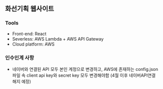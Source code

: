 ## 화선기획 웹사이트 

### Tools
- Front-end: React
- Severless: AWS Lambda + AWS API Gateway
- Cloud platform: AWS

### 인수인계 사항
* 네이버와 연결된 API 모두 본인 계정으로 변경하고, AWS에 존재하는 config.json 파일 속 client api key와 secret key 모두 변경해야함 (4월 이후 네이버API연결해지 예정)

